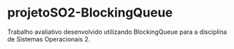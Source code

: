 # projetoSO2-BlockingQueue
Trabalho avaliativo desenvolvido utilizando BlockingQueue para a disciplina de Sistemas Operacionais 2.
